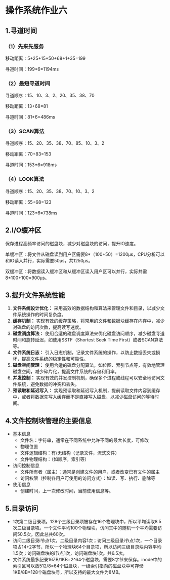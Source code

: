 # 操作系统作业六

## 1.寻道时间

### （1）先来先服务

移动距离：5+25+15+50+68+1+35=199

寻道时间：199*6=1194ms

### （2）最短寻道时间

寻道顺序：15、10、3、2、20、35、38、70

移动距离：13+68=81

寻道时间：81*6=486ms

### （3）SCAN算法

寻道顺序：15、20、35、38、70、85、10、3、2

移动距离：70+83=153

寻道时间：153*6=918ms

### （4）LOOK算法

寻道顺序：15、20、35、38、70、10、3、2

移动距离：55+68=123

寻道时间：123*6=738ms

## 2.I/O缓冲区

保存进程高频率访问的磁盘块，减少对磁盘块的访问，提升IO速度。

单缓冲区：将文件从磁盘读到用户区需要8*（100+50）=1200μs，CPU分析可以和IO读入并行，实际需要50μs，共1250μs。

双缓冲区：将数据读入缓冲区和从缓冲区读入用户区可以并行，实际共需8*100+100=900μs。

## 3.提升文件系统性能

1. **文件系统设计优化：** 采用高效的数据结构和算法来管理文件和目录，以减少文件系统操作的时间复杂度。
2. **缓存机制：** 实现有效的缓存策略，将常用的文件和数据块缓存在内存中，减少对磁盘的访问次数，提高读写速度。
3. **磁盘调度算法：** 使用合适的磁盘调度算法来优化磁盘访问顺序，减少磁盘寻道时间和旋转延迟，如使用SSTF（Shortest Seek Time First）或者SCAN算法等。
4. **文件系统日志：** 引入日志机制，记录文件系统的操作，以防止数据丢失或损坏，提高文件系统的稳定性和可靠性。
5. **磁盘空间管理：** 使用合适的磁盘分配算法，如位图、索引节点等，有效地管理磁盘空间，减少碎片化，提高文件系统的存储利用率。
6. **并发控制：** 实现有效的并发控制机制，确保多个进程或线程可以安全地访问文件系统，避免数据的冲突和丢失。
7. **预读取和延迟写入：** 实现预读取和延迟写入机制，提前读取文件内容到缓存中，或者将数据先写入缓存而不是直接写入磁盘，以减少磁盘访问的等待时间。

## 4.文件控制块管理的主要信息

* 基本信息
  * 文件名：字符串，通常在不同系统中允许不同的最大长度，可修改
  * 物理位置
  * 文件逻辑结构：有/无结构（记录文件，流式文件）
  * 文件物理结构：（如顺序，索引等）
* 访问控制信息
  * 文件所有者（属主）：通常是创建文件的用户，或者改变已有文件的属主
  * 访问权限（控制各用户可使用的访问方式）：如读、写、执行、删除等
* 使用信息
  * 创建时间，上一次修改时间，当前使用信息等。

## 5.目录访问

* 1次第二级目录项。128个三级目录项被存在16个物理块中，所以平均读取8.5次三级目录项。一个文件平均100个物理块，访问其中的随机一个平均需要访问50.5次。因此总共60次。
* 访问二级目录i节点1次，二级目录内容1次；访问三级目录i节点1次，一个目录项占14+2字节，所以一个物理块64个目录项，所以访问三级目录块内容平均1.5次；访问磁盘块的i节点1次，访问磁盘块1次。共6.5次。
* 文件系统最多纪录16ZB/1KB=2^64个磁盘块，需要8字节来保存。inode中的索引区可以放512/8=64个磁盘块，一级索引指向的磁盘块中可存储1KB/8B=128个磁盘块号，所以支持的最大文件为8MB。